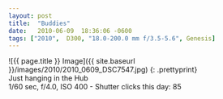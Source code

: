 ```yaml
---
layout: post
title:  "Buddies"
date:   2010-06-09  18:36:06 -0600
tags: ["2010",  D300, "18.0-200.0 mm f/3.5-5.6", Genesis]
---
```

![{{ page.title }} Image]({{ site.baseurl }}/images/2010/2010_0609_DSC7547.jpg)
{: .prettyprint}  
Just hanging in the Hub  
1/60 sec, f/4.0, ISO 400 - Shutter clicks this day: 85